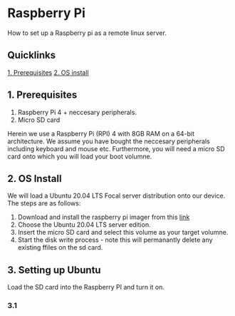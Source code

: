 # Raspberry Pi

How to set up a Raspberry pi as a remote linux server.

## Quicklinks

[1. Prerequisites](##1-prerequisites)
[2. OS install](##2-os-install)

## 1. Prerequisites

1.  Raspberry Pi 4 + neccesary peripherals. 
2.  Micro SD card 

Herein we use a Raspberry Pi (RPI) 4 with 8GB RAM on a 64-bit architecture. We assume you have bought the neccesary peripherals including keyboard and mouse etc. 
Furthermore, you will need a micro SD card onto which you will load your boot volumne. 

## 2. OS Install

We will load a Ubuntu 20.04 LTS Focal server distribution onto our device. The steps are as follows:

1. Download and install the raspberry pi imager from this [link](https://www.raspberrypi.org/software/)
2. Choose the Ubuntu 20.04 LTS server edition. 
3. Insert the micro SD card and select this volume as your target volumne. 
4. Start the disk write process - note this will permanantly delete any existing ffiles on the sd card. 

## 3. Setting up Ubuntu

Load the SD card into the Raspberry PI and turn it on. 

### 3.1 


